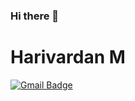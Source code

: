 ### Hi there 👋


# Harivardan M
[![Gmail Badge](https://img.shields.io/badge/-harivardan4466@gmail.com-c14438?style=flat-square&logo=Gmail&logoColor=white&link=mailto:harivardan4466@gmail.com)](mailto:harivardan4466@gmail.com)



 


 

